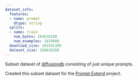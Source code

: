 ```yaml
---
dataset_info:
  features:
  - name: prompt
    dtype: string
  splits:
  - name: train
    num_bytes: 284636288
    num_examples: 1819808
  download_size: 101931289
  dataset_size: 284636288
---
```

Subset dataset of [diffusiondb](https://huggingface.co/datasets/poloclub/diffusiondb) consisting of just unique prompts. 

Created this subset dataset for the [Prompt Extend](https://github.com/daspartho/prompt-extend) project.